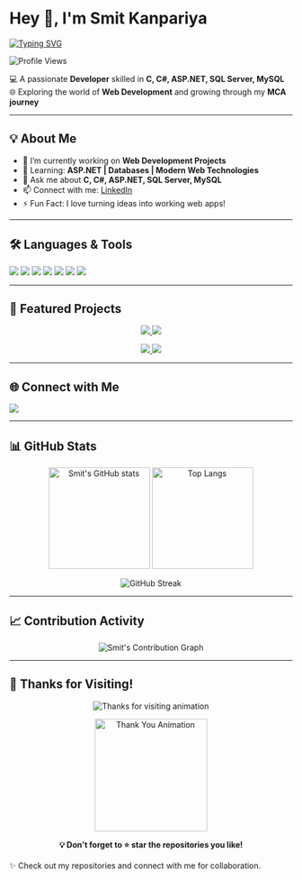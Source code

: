 # Hey 👋, I'm Smit Kanpariya  

[![Typing SVG](https://readme-typing-svg.herokuapp.com?font=Fira+Code&pause=1000&color=0ef7ff&width=435&lines=💻+Developer;🌐+Web+Enthusiast;🎓+MCA+Student;🚀+Aspiring+Full+Stack+Engineer)](https://git.io/typing-svg)  

![Profile Views](https://komarev.com/ghpvc/?username=smitkanpariya7&label=Profile%20Views&color=0e75b6&style=flat)  

💻 A passionate **Developer** skilled in **C, C#, ASP.NET, SQL Server, MySQL**  
🌐 Exploring the world of **Web Development** and growing through my **MCA journey**  

---

## 💡 About Me  
- 🔭 I’m currently working on **Web Development Projects**  
- 🌱 Learning: **ASP.NET | Databases | Modern Web Technologies**  
- 💬 Ask me about **C, C#, ASP.NET, SQL Server, MySQL**  
- 📫 Connect with me: [LinkedIn](https://www.linkedin.com/in/smit-kanpariya-a78964235/)  
- ⚡ Fun Fact: I love turning ideas into working web apps!  

---

## 🛠️ Languages & Tools  

<p align="left">
  <img src="https://img.shields.io/badge/C-00599C?style=for-the-badge&logo=c&logoColor=white"/>
  <img src="https://img.shields.io/badge/C%23-239120?style=for-the-badge&logo=c-sharp&logoColor=white"/>
  <img src="https://img.shields.io/badge/.NET-512BD4?style=for-the-badge&logo=dotnet&logoColor=white"/>
  <img src="https://img.shields.io/badge/ASP.NET-5C2D91?style=for-the-badge&logo=dotnet&logoColor=white"/>
  <img src="https://img.shields.io/badge/SQL%20Server-CC2927?style=for-the-badge&logo=microsoft-sql-server&logoColor=white"/>
  <img src="https://img.shields.io/badge/MySQL-4479A1?style=for-the-badge&logo=mysql&logoColor=white"/>
  <img src="https://img.shields.io/badge/GitHub-181717?style=for-the-badge&logo=github&logoColor=white"/>
</p>  

---

## 🚀 Featured Projects  

<p align="center">
  <a href="https://github.com/smitkanpariya7/Hotel-Management-System">
    <img src="https://github-readme-stats.vercel.app/api/pin/?username=smitkanpariya7&repo=Hotel-Management-System&theme=tokyonight" />
  </a>
  <a href="https://github.com/smitkanpariya7/Hospital-Management-System-PHP">
    <img src="https://github-readme-stats.vercel.app/api/pin/?username=smitkanpariya7&repo=Hospital-Management-System-PHP&theme=tokyonight" />
  </a>
</p>

<p align="center">
  <a href="https://github.com/smitkanpariya7/Online-Agro-Shop">
    <img src="https://github-readme-stats.vercel.app/api/pin/?username=smitkanpariya7&repo=Online-Agro-Shop&theme=tokyonight" />
  </a>
  <a href="https://github.com/smitkanpariya7/Billing-Software">
    <img src="https://github-readme-stats.vercel.app/api/pin/?username=smitkanpariya7&repo=Billing-Software&theme=tokyonight" />
  </a>
</p>

---

## 🌐 Connect with Me  

<p align="left">
  <a href="https://www.linkedin.com/in/smit-kanpariya-a78964235/" target="_blank">
    <img src="https://img.shields.io/badge/LinkedIn-0077B5?style=for-the-badge&logo=linkedin&logoColor=white"/>
  </a>
</p>  

---

## 📊 GitHub Stats  

<p align="center">
  <img src="https://github-readme-stats.vercel.app/api?username=smitkanpariya7&show_icons=true&theme=tokyonight" alt="Smit's GitHub stats" height="180px"/>
  <img src="https://github-readme-stats.vercel.app/api/top-langs/?username=smitkanpariya7&layout=compact&theme=tokyonight" alt="Top Langs" height="180px"/>
</p>

<p align="center">
  <img src="https://streak-stats.demolab.com?user=smitkanpariya7&theme=tokyonight&hide_border=true" alt="GitHub Streak"/>
</p>  

---

## 📈 Contribution Activity  

<p align="center">
  <img src="https://github-readme-activity-graph.vercel.app/graph?username=smitkanpariya7&theme=tokyo-night&hide_border=true" alt="Smit's Contribution Graph"/>
</p>  

---

## 🙌 Thanks for Visiting!  

<p align="center">
  <img src="https://readme-typing-svg.herokuapp.com?font=Fira+Code&size=22&pause=1000&color=0EF7FF&center=true&vCenter=true&width=550&lines=✨+Thanks+for+visiting+my+GitHub+Profile!;💻+Let's+build+something+amazing+together!;🚀+Check+out+my+projects+and+connect+with+me!" alt="Thanks for visiting animation" />
</p>  

<p align="center">
  <img src="https://media.giphy.com/media/xT9IgzoKnwFNmISR8I/giphy.gif" width="200" alt="Thank You Animation">
</p>

<p align="center">
  <b>💡 Don't forget to ⭐ star the repositories you like!</b>
</p>

✨ Check out my repositories and connect with me for collaboration.  
